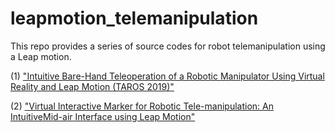 # leapmotion_telemanipulation
This repo provides a series of source codes for robot telemanipulation using a Leap motion. 

(1) ["Intuitive Bare-Hand Teleoperation of a Robotic Manipulator Using Virtual Reality and Leap Motion (TAROS 2019)"](https://github.com/inmo-jang/leapmotion_telemanipulation/blob/master/01_taros.md)

(2) ["Virtual Interactive Marker for Robotic Tele-manipulation: An IntuitiveMid-air Interface using Leap Motion"](https://github.com/inmo-jang/leapmotion_telemanipulation/blob/master/02_virtualmarker.md)
